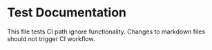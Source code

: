 # Test Documentation

This file tests CI path ignore functionality. Changes to markdown files should not trigger CI workflow.